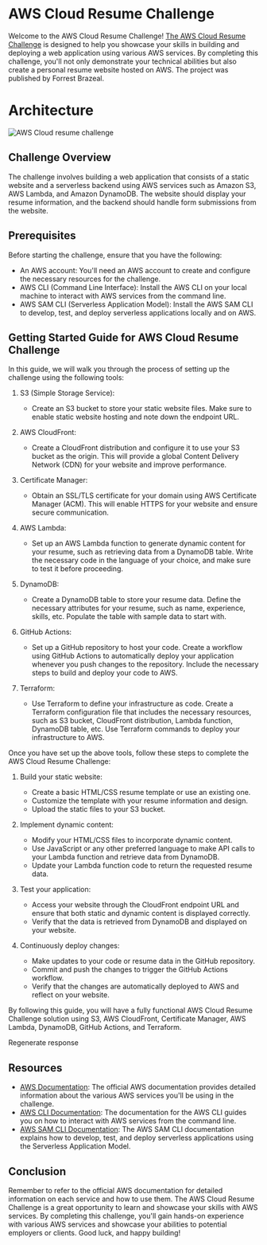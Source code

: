 AWS Cloud Resume Challenge
==========================

Welcome to the AWS Cloud Resume Challenge!  [The AWS Cloud Resume Challenge](https://cloudresumechallenge.dev/docs/the-challenge/aws/) is designed to help you showcase your skills in building and deploying a web application using various AWS services. By completing this challenge, you'll not only demonstrate your technical abilities but also create a personal resume website hosted on AWS. The project was published by Forrest Brazeal.

# **Architecture**

![AWS Cloud resume challenge](https://github.com/glenleach/aws-cloud-resume-challenge/assets/128903526/f9f58f64-502f-4ef3-b389-74ebd41fa8a9)

Challenge Overview
------------------

The challenge involves building a web application that consists of a static website and a serverless backend using AWS services such as Amazon S3, AWS Lambda, and Amazon DynamoDB. The website should display your resume information, and the backend should handle form submissions from the website.

Prerequisites
-------------

Before starting the challenge, ensure that you have the following:

*   An AWS account: You'll need an AWS account to create and configure the necessary resources for the challenge.
*   AWS CLI (Command Line Interface): Install the AWS CLI on your local machine to interact with AWS services from the command line.
*   AWS SAM CLI (Serverless Application Model): Install the AWS SAM CLI to develop, test, and deploy serverless applications locally and on AWS.

Getting Started Guide for AWS Cloud Resume Challenge
----------------------------------------------------

In this guide, we will walk you through the process of setting up the challenge using the following tools:

1.  S3 (Simple Storage Service):

    *   Create an S3 bucket to store your static website files. Make sure to enable static website hosting and note down the endpoint URL.
2.  AWS CloudFront:

    *   Create a CloudFront distribution and configure it to use your S3 bucket as the origin. This will provide a global Content Delivery Network (CDN) for your website and improve performance.
3.  Certificate Manager:

    *   Obtain an SSL/TLS certificate for your domain using AWS Certificate Manager (ACM). This will enable HTTPS for your website and ensure secure communication.
4.  AWS Lambda:

    *   Set up an AWS Lambda function to generate dynamic content for your resume, such as retrieving data from a DynamoDB table. Write the necessary code in the language of your choice, and make sure to test it before proceeding.
5.  DynamoDB:

    *   Create a DynamoDB table to store your resume data. Define the necessary attributes for your resume, such as name, experience, skills, etc. Populate the table with sample data to start with.
6.  GitHub Actions:

    *   Set up a GitHub repository to host your code. Create a workflow using GitHub Actions to automatically deploy your application whenever you push changes to the repository. Include the necessary steps to build and deploy your code to AWS.
7.  Terraform:

    *   Use Terraform to define your infrastructure as code. Create a Terraform configuration file that includes the necessary resources, such as S3 bucket, CloudFront distribution, Lambda function, DynamoDB table, etc. Use Terraform commands to deploy your infrastructure to AWS.

Once you have set up the above tools, follow these steps to complete the AWS Cloud Resume Challenge:

1.  Build your static website:

    *   Create a basic HTML/CSS resume template or use an existing one.
    *   Customize the template with your resume information and design.
    *   Upload the static files to your S3 bucket.
2.  Implement dynamic content:

    *   Modify your HTML/CSS files to incorporate dynamic content.
    *   Use JavaScript or any other preferred language to make API calls to your Lambda function and retrieve data from DynamoDB.
    *   Update your Lambda function code to return the requested resume data.
3.  Test your application:

    *   Access your website through the CloudFront endpoint URL and ensure that both static and dynamic content is displayed correctly.
    *   Verify that the data is retrieved from DynamoDB and displayed on your website.
4.  Continuously deploy changes:

    *   Make updates to your code or resume data in the GitHub repository.
    *   Commit and push the changes to trigger the GitHub Actions workflow.
    *   Verify that the changes are automatically deployed to AWS and reflect on your website.

By following this guide, you will have a fully functional AWS Cloud Resume Challenge solution using S3, AWS CloudFront, Certificate Manager, AWS Lambda, DynamoDB, GitHub Actions, and Terraform.






    
Regenerate response
    

Resources
---------


*   [AWS Documentation](https://aws.amazon.com/documentation/): The official AWS documentation provides detailed information about the various AWS services you'll be using in the challenge.
*   [AWS CLI Documentation](https://awscli.amazonaws.com/v2/documentation/api/latest/index.html): The documentation for the AWS CLI guides you on how to interact with AWS services from the command line.
*   [AWS SAM CLI Documentation](https://docs.aws.amazon.com/serverless-application-model/latest/developerguide/what-is-sam.html): The AWS SAM CLI documentation explains how to develop, test, and deploy serverless applications using the Serverless Application Model.

Conclusion
----------
Remember to refer to the official AWS documentation for detailed information on each
service and how to use them. The AWS Cloud Resume Challenge is a great opportunity to
learn and showcase your skills with AWS services. By completing this challenge, 
you'll gain hands-on experience with various AWS services and showcase your abilities to potential employers or clients. 
Good luck, and happy building!
